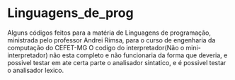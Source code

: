 # Linguagens_de_prog
Alguns códigos feitos para a matéria de Linguagens de programação, ministrada pelo professor Andrei Rimsa, para o curso de engenharia da computação do CEFET-MG
O codigo do interpretador(Não o mini-interpretador) não esta completo e não funcionaria da forma que deveria, e possivel testar em ate certa parte o analisador sintatico,
e é possivel testar o analisador lexico.
